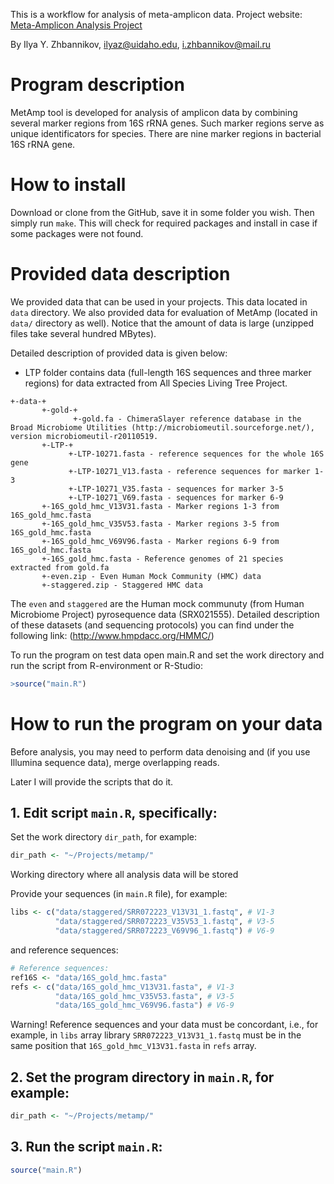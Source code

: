 This is a workflow for analysis of meta-amplicon data. Project website: [Meta-Amplicon Analysis Project](http://izhbannikov.github.io/MetAmp/)

By Ilya Y. Zhbannikov, ilyaz@uidaho.edu, i.zhbannikov@mail.ru

# Program description

MetAmp tool is developed for analysis of amplicon data by combining several marker regions from 16S rRNA genes.
Such marker regions serve as unique identificators for species. There are nine marker regions in bacterial 
16S rRNA gene.

# How to install

Download or clone from the GitHub, save it in some folder you wish. Then simply run ```make```. 
This will check for required packages and install in case if some packages were not found.

# Provided data description

We provided data that can be used in your projects. This data located in ```data``` directory.
We also provided data for evaluation of MetAmp (located in ```data/``` directory as well). 
Notice that the amount of data is large (unzipped files take several hundred MBytes). 

Detailed description of provided data is given below:

* LTP folder contains data (full-length 16S sequences and three marker regions) for
data extracted from All Species Living Tree Project.

```
+-data-+
	   +-gold-+
	   		  +-gold.fa - ChimeraSlayer reference database in the Broad Microbiome Utilities (http://microbiomeutil.sourceforge.net/), version microbiomeutil-r20110519.
	   +-LTP-+
			 +-LTP-10271.fasta - reference sequences for the whole 16S gene
	  		 +-LTP-10271_V13.fasta - reference sequences for marker 1-3
	  		 +-LTP-10271_V35.fasta - sequences for marker 3-5
	  		 +-LTP-10271_V69.fasta - sequences for marker 6-9
	   +-16S_gold_hmc_V13V31.fasta - Marker regions 1-3 from 16S_gold_hmc.fasta
	   +-16S_gold_hmc_V35V53.fasta - Marker regions 3-5 from 16S_gold_hmc.fasta
       +-16S_gold_hmc_V69V96.fasta - Marker regions 6-9 from 16S_gold_hmc.fasta
	   +-16S_gold_hmc.fasta - Reference genomes of 21 species extracted from gold.fa
	   +-even.zip - Even Human Mock Community (HMC) data
	   +-staggered.zip - Staggered HMC data
```

The ```even``` and ```staggered``` are the Human mock communuty (from Human Microbiome Project) pyrosequence data (SRX021555).
Detailed description of these datasets (and sequencing protocols) you can find under the following link: (http://www.hmpdacc.org/HMMC/)

To run the program on test data open main.R and set the work directory and run the script from R-environment or R-Studio:

~~~R
>source("main.R")
~~~

# How to run the program on your data

Before analysis, you may need to perform data denoising and (if you use Illumina sequence data), merge overlapping reads.

Later I will provide the scripts that do it.

## 1. Edit script ```main.R```, specifically:

Set the work directory ```dir_path```, for example:

~~~R
dir_path <- "~/Projects/metamp/"
~~~
Working directory where all analysis data will be stored

Provide your sequences (in ```main.R``` file), for example:

~~~R
libs <- c("data/staggered/SRR072223_V13V31_1.fastq", # V1-3
          "data/staggered/SRR072223_V35V53_1.fastq", # V3-5
          "data/staggered/SRR072223_V69V96_1.fastq") # V6-9
~~~

and reference sequences:

~~~R
# Reference sequences:
ref16S <- "data/16S_gold_hmc.fasta"
refs <- c("data/16S_gold_hmc_V13V31.fasta", # V1-3
          "data/16S_gold_hmc_V35V53.fasta", # V3-5
          "data/16S_gold_hmc_V69V96.fasta") # V6-9
~~~

Warning! Reference sequences and your data must be concordant, i.e., for example, in ```libs``` array library ```SRR072223_V13V31_1.fastq``` 
must be in the same position that ```16S_gold_hmc_V13V31.fasta``` in ```refs``` array.

## 2. Set the program directory in ```main.R```, for example:

~~~R
dir_path <- "~/Projects/metamp/"
~~~


## 3. Run the script ```main.R```:

~~~R
source("main.R")
~~~